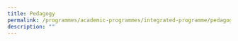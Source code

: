 ```yaml
---
title: Pedagogy
permalink: /programmes/academic-programmes/integrated-programme/pedagogy/
description: ""
---
```

